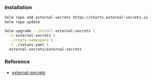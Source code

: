 ### Installation
```bash
helm repo add external-secrets https://charts.external-secrets.io
helm repo update

helm upgrade --install external-secrets \
  -n external-secrets \
  --create-namespace \
  -f ./values.yaml \
  external-secrets/external-secrets
```

### Reference
* [external-secrets](https://github.com/external-secrets/external-secrets)
